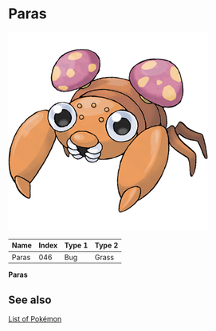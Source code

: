 # Paras


![Paras](images/046.png)

| **Name** | **Index** | **Type 1** | **Type 2** |
|----|----|----|----|
| Paras | 046 | Bug | Grass  |

**Paras** 

## See also

[List of Pokémon](../pokemon.md)
